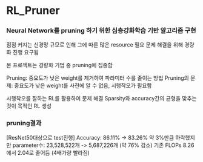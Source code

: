 # RL_Pruner
### Neural Network를 pruning 하기 위한 심층강화학습 기반 알고리즘 구현
  점점 커지는 신경망 규모로 인해 그에 따른 많은 resource 필요
  문제 해결을 위해 경량화 진행 요구됨

  본 프로젝트는 경량화 기법 중 pruning에 집중함
  
  Pruning: 중요도가 낮은 weight를 제거하여 파라미터 수를 줄이는 방법
  Pruning의 문제: 중요도가 낮은 weight를 사전에 알 수 없음, 시행작오가 필요함

  시행착오를 잘하는 RL를 활용하여 문제 해결
  Sparsity와 accuracy간의 균형을 맞추는 것이 목적인 RL 생성


### pruning결과
[ResNet50대상으로 test진행]
  Accuracy: 86.11% -> 83.26% 약 3%만큼 하락했지만
  parameter수: 23,528,522개 -> 5,687,226개 (약 76% 감소)
  기존 FLOPs 8.26에서 2.04로 줄어듬 (4배가량 빨라짐)

